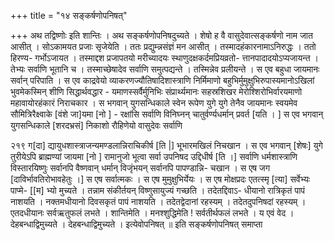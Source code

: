 +++
title = "१४ सङ्कर्षणोपनिषत्"

+++
अथ तद्विष्णोः इति शान्तिः । अथ सङ्कर्षणोपनिषदुच्यते । शेषो ह वै वासुदेवात्सङ्कर्षणो नाम जात आसीत् । सोऽकामयत प्रजाः सृजेयेति । ततः प्रद्युम्न्नसंज्ञं मन आसीत् । तस्मादहंकारनामाऽनिरुद्धः । ततो हिरण्य- गर्भोऽजायत । तस्माद्दश प्रजापतयो मरीच्यादयः स्थाणुदक्षकर्दमप्रियव्रतो- त्तानपादादयोऽप्यजायन्त । तेभ्यः सर्वाणि भूतानि च । तस्माच्छेषादेव सर्वाणि समुत्पद्यन्ते । तस्मिन्नेव प्रलीयन्ते । स एव बहुधा जायमानः सर्वान् परिपाति । स एव काद्रवेयो व्याकरणज्यौतिषादिशास्त्राणि निर्मिमाणो बहुभिर्मुमुक्षुभिरुपास्यमानोऽखिलां भुवमेकस्मिन् शीणि सिद्धार्थवद्धार - यमाणस्सर्वैर्मुनिभिः संप्रार्थ्यमानः सहस्रशिखर मेरोश्शिरोभिर्वारयमाणो महावायोरहंकारं निराचकार । स भगवान् युगसन्धिकाले स्वेन रूपेण युगे युगे तेनैव जायमानः स्वयमेव सौमित्रिरैक्ष्वाके [वंशे जा]यमा [नो ] - रक्षांसि सर्वाणि विनिघ्नन् चातुर्वर्ण्यधर्मान् प्रवर्त [यति । ] स एव भगवान् युगसन्धिकाले [शरदभ्रसं] निकाशो रौहिणेयो वासुदेवः सर्वाणि 
 
२१९ 
ग[दा] द्यायुधशास्त्राजन्यमण्डलान्निराचिकीर्ष [ति |] भूभारमखिलं निचखान । स एव भगवान् [शेषः] युगे तुरीयेऽपि ब्राह्मण्यां जायमा [नो ] रामानुजो भूत्वा सर्वा उपनिषद उद्दिधीर्ष [ति ।] सर्वाणि धर्मशास्त्राणि विस्तारयिष्णुः सर्वानपि वैष्णवान् धर्मान् विजृंभयन् सर्वानपि पापण्डान्नि- चखान । स एष जग [दाविर्भावतिरोभावहेतुः ।] स एष सर्वात्मकः । स एष मुमुक्षुभिर्येयः । स एष मोक्षप्रदः एतत्स्मृ [त्या] सर्वेभ्यः पाप्मे- [[म] भ्यो मुच्यते । तन्नाम संकीर्तयन् विष्णुसायुज्यं गच्छति । तदेतद्दिवाऽ- धीयानो रात्रिकृतं पापं नाशयति । नक्तमधीयानो दिवसकृतं पापं नाशयति । तदेतद्वेदानां रहस्यम् । तदेतदुपनिषदां रहस्यम् । एतदधीयानः सर्वऋतुफलं लभते । शान्तिमेति । मनश्शुद्धिमेति ! सर्वतीर्थफलं लभते । य एवं वेद । देहबन्धाद्विमुच्यते । देहबन्धाद्विमुच्यते । इत्येवोपनिषत् ॥ 
इति सङ्कर्षणोपनिषत् समाप्ता 